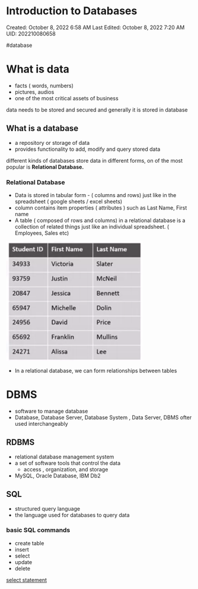 # Introduction to Databases

Created: October 8, 2022 6:58 AM
Last Edited: October 8, 2022 7:20 AM
UID: 202210080658

#database


# What is data

- facts ( words, numbers)
- pictures, audios
- one of the most critical assets of business

data needs to be stored and secured and generally it is stored in database

## What is a database

- a repository or storage of data
- provides functionality to add, modify and query stored data

different kinds of databases store data in different forms, on of the most popular is **Relational Database.**

### Relational Database

- Data is stored in tabular form - ( columns and rows) just like in the spreadsheet ( google sheets / excel sheets)
- column contains item properties ( attributes ) such as Last Name, First name
- A table ( composed of rows and columns) in a relational database is a collection of related things just like an individual spreadsheet.  ( Employees, Sales etc)

![Untitled](Introduction%20to%20Databases%204f3a2dc56c7947c8bb5701e0f121a0ba/Untitled.png)

- In a relational database, we can form relationships between tables

# DBMS

- software to manage database
- Database, Database Server, Database System , Data Server, DBMS ofter used interchangeably

## RDBMS

- relational database management system
- a set of software tools that control the data
    - access , organization, and storage
- MySQL, Oracle Database, IBM Db2

## SQL

- structured query language
- the language used for databases to query data

### basic SQL commands

- create table
- insert
- select
- update
- delete

[select statement](Introduction%20to%20Databases%204f3a2dc56c7947c8bb5701e0f121a0ba/select%20statement%20e99a501941f746a2a048e06bc11350c9.md)